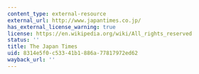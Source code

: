 ```yaml
---
content_type: external-resource
external_url: http://www.japantimes.co.jp/
has_external_license_warning: true
license: https://en.wikipedia.org/wiki/All_rights_reserved
status: ''
title: The Japan Times
uid: 8314e5f0-c533-41b1-886a-77817972ed62
wayback_url: ''
---
```

